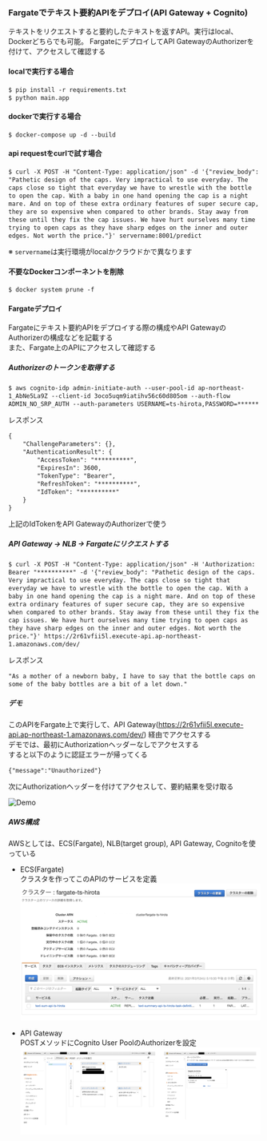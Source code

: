 ### Fargateでテキスト要約APIをデプロイ(API Gateway + Cognito)
テキストをリクエストすると要約したテキストを返すAPI。実行はlocal、Dockerどちらでも可能。
FargateにデプロイしてAPI GatewayのAuthorizerを付けて、アクセスして確認する

#### localで実行する場合
```
$ pip install -r requirements.txt
$ python main.app
```

#### dockerで実行する場合
```
$ docker-compose up -d --build
```

#### api requestをcurlで試す場合
```
$ curl -X POST -H "Content-Type: application/json" -d '{"review_body": "Pathetic design of the caps. Very impractical to use everyday. The caps close so tight that everyday we have to wrestle with the bottle to open the cap. With a baby in one hand opening the cap is a night mare. And on top of these extra ordinary features of super secure cap, they are so expensive when compared to other brands. Stay away from these until they fix the cap issues. We have hurt ourselves many time trying to open caps as they have sharp edges on the inner and outer edges. Not worth the price."}' servername:8001/predict
```
※ `servername`は実行環境がlocalかクラウドかで異なります

#### 不要なDockerコンポーネントを削除
```
$ docker system prune -f
```

#### Fargateデプロイ
Fargateにテキスト要約APIをデプロイする際の構成やAPI GatewayのAuthorizerの構成などを記載する  
また、Fargate上のAPIにアクセスして確認する

##### Authorizerのトークンを取得する
```
$ aws cognito-idp admin-initiate-auth --user-pool-id ap-northeast-1_AbNe5La9Z --client-id 3oco5uqm9iatihv56c60d805om --auth-flow ADMIN_NO_SRP_AUTH --auth-parameters USERNAME=ts-hirota,PASSWORD=******
```
レスポンス
```
{
    "ChallengeParameters": {},
    "AuthenticationResult": {
        "AccessToken": "**********",
        "ExpiresIn": 3600,
        "TokenType": "Bearer",
        "RefreshToken": "**********",
        "IdToken": "**********"
    }
}
```
上記のIdTokenをAPI GatewayのAuthorizerで使う

##### API Gateway -> NLB -> Fargateにリクエストする
```
$ curl -X POST -H "Content-Type: application/json" -H 'Authorization: Bearer "**********" -d '{"review_body": "Pathetic design of the caps. Very impractical to use everyday. The caps close so tight that everyday we have to wrestle with the bottle to open the cap. With a baby in one hand opening the cap is a night mare. And on top of these extra ordinary features of super secure cap, they are so expensive when compared to other brands. Stay away from these until they fix the cap issues. We have hurt ourselves many time trying to open caps as they have sharp edges on the inner and outer edges. Not worth the price."}' https://2r61vfii5l.execute-api.ap-northeast-1.amazonaws.com/dev/
```
レスポンス
```
"As a mother of a newborn baby, I have to say that the bottle caps on some of the baby bottles are a bit of a let down."
```

##### デモ
このAPIをFargate上で実行して、API Gateway(https://2r61vfii5l.execute-api.ap-northeast-1.amazonaws.com/dev/)
経由でアクセスする  
デモでは、最初にAuthorizationヘッダーなしでアクセスする  
すると以下のように認証エラーが帰ってくる
```
{"message":"Unauthorized"}
```
次にAuthorizationヘッダーを付けてアクセスして、要約結果を受け取る

![Demo](https://github.com/tsubauaaa/AITrialTraining/blob/main/Training6/text_summary_api/demo.gif)

##### AWS構成
AWSとしては、ECS(Fargate), NLB(target group), API Gateway, Cognitoを使っている
* ECS(Fargate)  
    クラスタを作ってこのAPIのサービスを定義
    ![Fargate](./materials/fargate.png)  

* API Gateway  
    POSTメソッドにCognito User PoolのAuthorizerを設定
    ![apigw](./materials/apigw.png)  